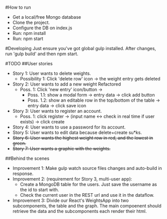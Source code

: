 #How to run
* Get a local/free Mongo database
* Clone the project.
* Configure the DB on index.js
* Run: npm install
* Run: npm start

#Developing
Just ensure you've got global gulp installed.
After changes, run 'gulp build' and then npm start.

#TODO
##User stories
* Story 1: User wants to delete weights.
  * Possibility 1: Click 'delete row' icon -> the weight entry gets deleted
* Story 2: User wants to add a new weight Refactored
  * Poss. 1: Click 'new entry' icon/button ->
    * Poss. 1.1: show a modal form -> entry data -> click add button
    * Poss. 1.2: show an editable row in the top/bottom of the table -> entry data -> click save icon
* Story 3: User wants to register an account.
  * Poss. 1: click register -> (input name <-> check in real time if user exists) -> click create
* Story 4: User wants to use a password for its account.  
* Story 5: User wants to edit data because delete+create su*ks.
* ~~Story 6: User wants the highest weight row in red, and the lowest in green.~~
* ~~Story 7: User wants a graphic with the weights.~~

##Behind the scenes
* Improvement 1: Make gulp watch source files changes and auto-build in response.
* Improvement 2: (requirement for Story 3, multi-user app):
  * Create a MongoDB table for the users. Just save the username as the id to start with.
  * Check the current user in the REST url and use it in the dataflow.
* Improvement 3: Divide our React's WeightsApp into two subcomponents, the table and the graph. The main compoenent should retrieve the data and the subcomponents each render their html.
